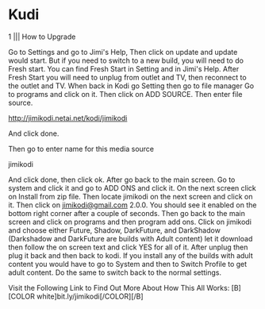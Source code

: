 # Kudi
1 
||| 
How to Upgrade

Go to Settings and go to Jimi's Help,
Then click on update and update would start. But if you need to switch to a new build, you will need to do Fresh start. You can find Fresh Start in Setting and in Jimi's Help. After Fresh Start you will need to unplug from outlet and TV, then reconnect to the outlet and TV. When back in Kodi go Setting then go to file manager
Go to programs and click on it. Then click on ADD SOURCE. Then enter file source.

http://jimikodi.netai.net/kodi/jimikodi

And click done.

Then go to enter name for this media source

jimikodi

And click done, then click ok. After go back to the main screen. Go to system and click it and go to ADD ONS and click it. On the next screen click on Install from zip file.
Then locate jimikodi on the next screen and click on it. Then click on jimikodi@gmail.com 2.0.0. You should see it enabled on the bottom right corner after a couple of seconds. Then go back to the main screen and click on programs and then program add ons. Click on jimikodi and choose either Future, Shadow, DarkFuture, and DarkShadow (Darkshadow and DarkFuture are builds with Adult content) let it download then follow the on screen text and click YES for all of it. After unplug then plug it back and then back to kodi.
If you install any of the builds with adult content you would have to go to System and then to Switch Profile to get adult content. Do the same to switch back to the normal settings.


Visit the Following Link to Find Out More About How This All Works:
[B][COLOR white]bit.ly/jimikodi[/COLOR][/B]
